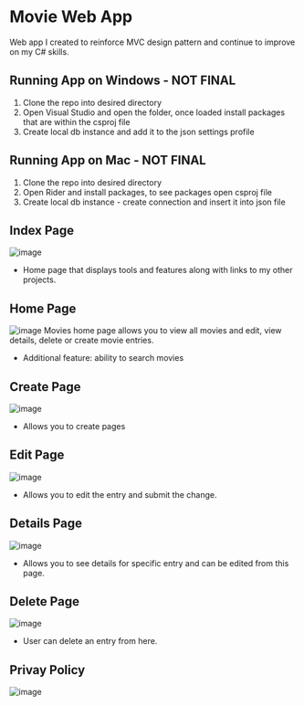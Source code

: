 # Movie Web App
Web app I created to reinforce MVC design pattern and continue to improve on my C# skills. 

## Running App on Windows - NOT FINAL
1. Clone the repo into desired directory
2. Open Visual Studio and open the folder, once loaded install packages that are within the csproj file
3. Create local db instance and add it to the json settings profile

## Running App on Mac - NOT FINAL
1. Clone the repo into desired directory
2. Open Rider and install packages, to see packages open csproj file
3. Create local db instance - create connection and insert it into json file

## Index Page
![image](https://github.com/user-attachments/assets/b24b876c-ec06-49b8-93ff-85acbc3c988b)
- Home page that displays tools and features along with links to my other projects.

## Home Page
![image](https://github.com/user-attachments/assets/d3175db2-3d68-4baf-82d4-b1f13a48394f)
Movies home page allows you to view all movies and edit, view details, delete or create movie entries.
- Additional feature: ability to search movies
## Create Page
![image](https://github.com/user-attachments/assets/cfb88aae-9f8a-45dd-a464-986065e5a367)
- Allows you to create pages

## Edit Page
![image](https://github.com/user-attachments/assets/bceac130-011f-47ca-9e94-7891583cd3a8)
- Allows you to edit the entry and submit the change. 

## Details Page
![image](https://github.com/user-attachments/assets/9e87ca3a-d844-49f6-84a0-591f235346e6)
- Allows you to see details for specific entry and can be edited from this page.

## Delete Page
![image](https://github.com/user-attachments/assets/9e20007c-31e8-4fcd-b4d4-be005e09c4bf)
- User can delete an entry from here.

## Privay Policy
![image](https://github.com/user-attachments/assets/97ce007e-abaa-4d99-905f-7bb524060a0b)
